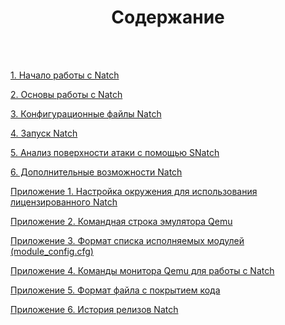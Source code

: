 <h1><center>Содержание</center></h1>
<br>
<br>


[1. Начало работы с Natch](#begin)

[2. Основы работы с Natch](#natch_base)

[3. Конфигурационные файлы Natch](#natch_config_main)

[4. Запуск Natch](#natch_run_main)

[5. Анализ поверхности атаки с помощью SNatch](#snatch)

[6. Дополнительные возможности Natch](#natch_additional)

[Приложение 1. Настройка окружения для использования лицензированного Natch](#app_1)

[Приложение 2. Командная строка эмулятора Qemu](#app_2)

[Приложение 3. Формат списка исполняемых модулей (module_config.cfg)](#module_config)

[Приложение 4. Команды монитора Qemu для работы с Natch](#natch_mon_commands)

[Приложение 5. Формат файла с покрытием кода](#app_5)

[Приложение 6. История релизов Natch](#app_releases)

